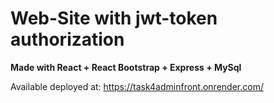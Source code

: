 <h1>Web-Site with jwt-token authorization</h1>
<b>Made with React + React Bootstrap + Express + MySql </b>


<span>Available deployed at: https://task4adminfront.onrender.com/ </span>